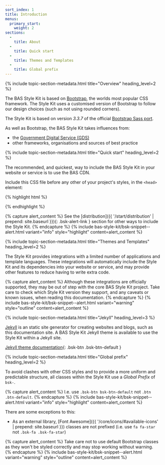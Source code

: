 ```yaml
---
sort_index: 1
title: Introduction
menus:
  primary_start:
    weight: 2
sections:
  -
    title: About
  -
    title: Quick start
  -
    title: Themes and Templates
  -
    title: Global prefix
---
```


{% include topic-section-metadata.html
  title="Overview"
  heading_level=2
%}

The BAS Style Kit is based on [Bootstrap](https://www.getbootstrap.com), the worlds most popular CSS framework.
The Style Kit uses a customised version of Bootstrap to follow our design choices (such as not using rounded corners).

The Style Kit is based on version *3.3.7* of the official [Bootstrap Sass port](https://github.com/twbs/bootstrap-sass).

As well as Bootstrap, the BAS Style Kit takes influences from:

* the [Government Digital Service (GDS)](https://gds.blog.gov.uk/about/)
* other frameworks, organisations and sources of best practice

{% include topic-section-metadata.html
  title="Quick start"
  heading_level=2
%}

The recommended, and quickest, way to include the BAS Style Kit in your website or service is to use the BAS CDN.

Include this CSS file before any other of your project's styles, in the <code>&lt;head&gt;</code> element:

{% highlight html %}
<link rel="stylesheet" href="{{ site.data.variables.cdn_base }}/{% include bsk-version.html %}/css/bas-style-kit.min.css" integrity="
  {%- unless jekyll.environment == 'production' -%}
    {{ site.data.bsk_sri_base_staging['dist/css/bas-style-kit.min.css'] }}
  {%- else -%}
    {{ site.data.bsk_sri_base_production['dist/css/bas-style-kit.min.css'] }}
  {%- endunless -%}" crossorigin="anonymous">
{% endhighlight %}

{% capture alert_content %}
See the [distribution]({{ '/start/distribution' | prepend: site.baseurl }}){: .bsk-alert-link } section for other ways
to include the Style Kit.
{% endcapture %}
{% include bas-style-kit/bsk-snippet--alert.html
  variant="info"
  style="highlight"
  content=alert_content
%}

{% include topic-section-metadata.html
  title="Themes and Templates"
  heading_level=2
%}

The Style Kit provides integrations with a limited number of applications and template languages. These integrations
will automatically include the Style Kit and its dependencies into your website or service, and may provide other
features to reduce having to write extra code.

{% capture alert_content %}
Although these integrations are officially supported, they may be out of step with the core BAS Style Kit project. Take
care to check which Style Kit version they support, and any caveats or known issues, when reading this documentation.
{% endcapture %}
{% include bas-style-kit/bsk-snippet--alert.html
  variant="warning"
  style="outline"
  content=alert_content
%}

{% include topic-section-metadata.html
  title="Jekyll"
  heading_level=3
%}

[Jekyll](https://jekyllrb.com) is an static site generator for creating websites and blogs, such as this documentation
site. A BAS Style Kit Jekyll theme is available to use the Style Kit within a Jekyll site.

[Jekyll theme documentation](https://github.com/antarctica/bas-style-kit-jekyll-theme){: .bsk-btn .bsk-btn-default }

{% include topic-section-metadata.html
  title="Global prefix"
  heading_level=2
%}

To avoid clashes with other CSS styles and to provide a more uniform and predictable structure, all classes within the
Style Kit use a *Global Prefix* of `bsk-`.

{% capture alert_content %}
I.e. use `.bsk-btn bsk-btn-default` not `.btn .btn-default`.
{% endcapture %}
{% include bas-style-kit/bsk-snippet--alert.html
  variant="info"
  style="highlight"
  content=alert_content
%}

There are some exceptions to this:

* As an external library, [Font Awesome]({{ '/core/icons/#available-icons' | prepend: site.baseurl }}) classes are not
prefixed (i.e. use `fa fa-star` not `.bsk-fa .bsk-fa-star`)

{% capture alert_content %}
Take care not to use default Bootstrap classes as they won't be styled correctly and may stop working without warning.
{% endcapture %}
{% include bas-style-kit/bsk-snippet--alert.html
  variant="warning"
  style="outline"
  content=alert_content
%}
